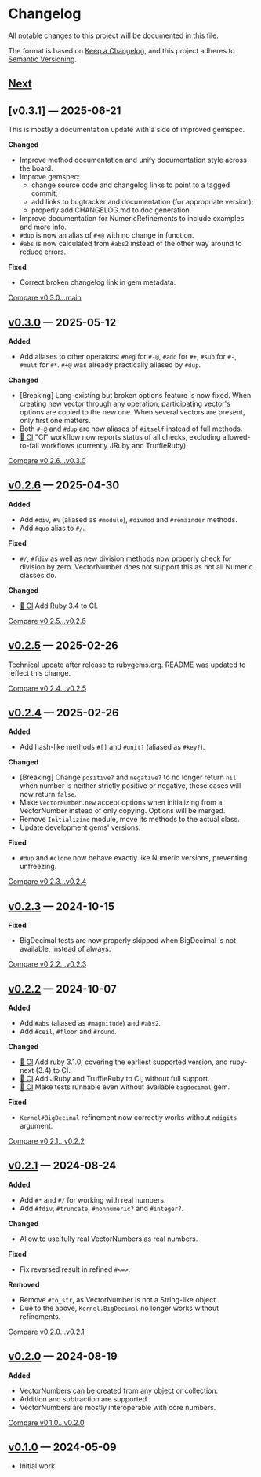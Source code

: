 # Changelog

All notable changes to this project will be documented in this file.

The format is based on [Keep a Changelog](https://keepachangelog.com/en/1.1.0/),
and this project adheres to [Semantic Versioning](https://semver.org/spec/v2.0.0.html).

## [Next]
## [v0.3.1] — 2025-06-21

This is mostly a documentation update with a side of improved gemspec.

**Changed**
- Improve method documentation and unify documentation style across the board.
- Improve gemspec:
  - change source code and changelog links to point to a tagged commit;
  - add links to bugtracker and documentation (for appropriate version);
  - properly add CHANGELOG.md to doc generation.
- Improve documentation for NumericRefinements to include examples and more info.
- `#dup` is now an alias of `#+@` with no change in function.
- `#abs` is now calculated from `#abs2` instead of the other way around to reduce errors.

**Fixed**
- Correct broken changelog link in gem metadata.

[Compare v0.3.0...main](https://github.com/trinistr/vector_number/compare/v0.3.0...main)

## [v0.3.0] — 2025-05-12

**Added**
- Add aliases to other operators:
   `#neg` for `#-@`, `#add` for `#+`, `#sub` for `#-`, `#mult` for `#*`.
   `#+@` was already practically aliased by `#dup`.

**Changed**
- [Breaking] Long-existing but broken options feature is now fixed.
   When creating new vector through any operation, participating vector's options
   are copied to the new one. When several vectors are present, only first one matters.
- Both `#+@` and `#dup` are now aliases of `#itself` instead of full methods.
- [🚀 CI] "CI" workflow now reports status of all checks,
   excluding allowed-to-fail workflows (currently JRuby and TruffleRuby).

[Compare v0.2.6...v0.3.0](https://github.com/trinistr/vector_number/compare/v0.2.6...v0.3.0)

## [v0.2.6] — 2025-04-30

**Added**
- Add `#div`, `#%` (aliased as `#modulo`), `#divmod` and `#remainder` methods.
- Add `#quo` alias to `#/`.

**Fixed**
- `#/`, `#fdiv` as well as new division methods now properly check for division by zero.
   VectorNumber does not support this as not all Numeric classes do.

**Changed**
- [🚀 CI] Add Ruby 3.4 to CI.

[Compare v0.2.5...v0.2.6](https://github.com/trinistr/vector_number/compare/v0.2.5...v0.2.6)

## [v0.2.5] — 2025-02-26

Technical update after release to rubygems.org.
README was updated to reflect this change.

[Compare v0.2.4...v0.2.5](https://github.com/trinistr/vector_number/compare/v0.2.4...v0.2.5)

## [v0.2.4] — 2025-02-26

**Added**
- Add hash-like methods `#[]` and `#unit?` (aliased as `#key?`).

**Changed**
- [Breaking] Change `positive?` and `negative?` to no longer return `nil`
   when number is neither strictly positive or negative,
   these cases will now return `false`.
- Make `VectorNumber.new` accept options when initializing from a VectorNumber
   instead of only copying. Options will be merged.
- Remove `Initializing` module, move its methods to the actual class.
- Update development gems' versions.

**Fixed**
- `#dup` and `#clone` now behave exactly like Numeric versions, preventing unfreezing.

[Compare v0.2.3...v0.2.4](https://github.com/trinistr/vector_number/compare/v0.2.3...v0.2.4)

## [v0.2.3] — 2024-10-15

**Fixed**
- BigDecimal tests are now properly skipped when BigDecimal is not available, instead of always.

[Compare v0.2.2...v0.2.3](https://github.com/trinistr/vector_number/compare/v0.2.2...v0.2.3)

## [v0.2.2] — 2024-10-07

**Added**
- Add `#abs` (aliased as `#magnitude`) and `#abs2`.
- Add `#ceil`, `#floor` and `#round`.

**Changed**
- [🚀 CI] Add ruby 3.1.0, covering the earliest supported version, and ruby-next (3.4) to CI.
- [🚀 CI] Add JRuby and TruffleRuby to CI, without full support.
- [🚀 CI] Make tests runnable even without available `bigdecimal` gem.

**Fixed**
- `Kernel#BigDecimal` refinement now correctly works without `ndigits` argument.

[Compare v0.2.1...v0.2.2](https://github.com/trinistr/vector_number/compare/v0.2.1...v0.2.2)

## [v0.2.1] — 2024-08-24

**Added**
- Add `#*` and `#/` for working with real numbers.
- Add `#fdiv`, `#truncate`, `#nonnumeric?` and `#integer?`.

**Changed**
- Allow to use fully real VectorNumbers as real numbers.

**Fixed**
- Fix reversed result in refined `#<=>`.

**Removed**
- Remove `#to_str`, as VectorNumber is not a String-like object.
- Due to the above, `Kernel.BigDecimal` no longer works without refinements.

[Compare v0.2.0...v0.2.1](https://github.com/trinistr/vector_number/compare/v0.2.0...v0.2.1)

## [v0.2.0] — 2024-08-19

**Added**
- VectorNumbers can be created from any object or collection.
- Addition and subtraction are supported.
- VectorNumbers are mostly interoperable with core numbers.

[Compare v0.1.0...v0.2.0](https://github.com/trinistr/vector_number/compare/v0.1.0...v0.2.0)

## [v0.1.0] — 2024-05-09

- Initial work.

[Next]: https://github.com/trinistr/vector_number/tree/main
[v0.3.0]: https://github.com/trinistr/vector_number/tree/v0.3.0
[v0.2.6]: https://github.com/trinistr/vector_number/tree/v0.2.6
[v0.2.5]: https://github.com/trinistr/vector_number/tree/v0.2.5
[v0.2.4]: https://github.com/trinistr/vector_number/tree/v0.2.4
[v0.2.3]: https://github.com/trinistr/vector_number/tree/v0.2.3
[v0.2.2]: https://github.com/trinistr/vector_number/tree/v0.2.2
[v0.2.1]: https://github.com/trinistr/vector_number/tree/v0.2.1
[v0.2.0]: https://github.com/trinistr/vector_number/tree/v0.2.0
[v0.1.0]: https://github.com/trinistr/vector_number/tree/v0.1.0
[🚀 CI]: https://github.com/trinistr/vector_number/actions/workflows/CI.yaml
